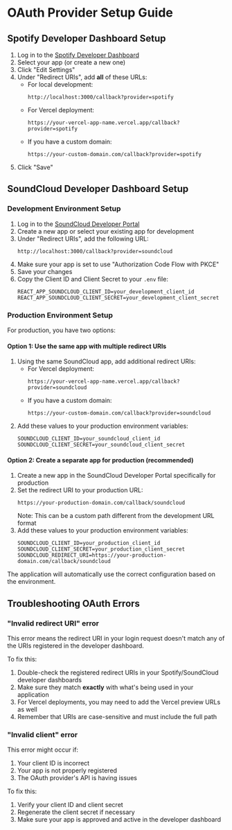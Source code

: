 # OAuth Provider Setup Guide

## Spotify Developer Dashboard Setup

1. Log in to the [Spotify Developer Dashboard](https://developer.spotify.com/dashboard/)
2. Select your app (or create a new one)
3. Click "Edit Settings"
4. Under "Redirect URIs", add **all** of these URLs:
   - For local development:
     ```
     http://localhost:3000/callback?provider=spotify
     ```
   - For Vercel deployment:
     ```
     https://your-vercel-app-name.vercel.app/callback?provider=spotify
     ```
   - If you have a custom domain:
     ```
     https://your-custom-domain.com/callback?provider=spotify
     ```
5. Click "Save"

## SoundCloud Developer Dashboard Setup

### Development Environment Setup

1. Log in to the [SoundCloud Developer Portal](https://developers.soundcloud.com/)
2. Create a new app or select your existing app for development
3. Under "Redirect URIs", add the following URL:
   ```
   http://localhost:3000/callback?provider=soundcloud
   ```
4. Make sure your app is set to use "Authorization Code Flow with PKCE"
5. Save your changes
6. Copy the Client ID and Client Secret to your `.env` file:
   ```
   REACT_APP_SOUNDCLOUD_CLIENT_ID=your_development_client_id
   REACT_APP_SOUNDCLOUD_CLIENT_SECRET=your_development_client_secret
   ```

### Production Environment Setup

For production, you have two options:

#### Option 1: Use the same app with multiple redirect URIs

1. Using the same SoundCloud app, add additional redirect URIs:
   - For Vercel deployment:
     ```
     https://your-vercel-app-name.vercel.app/callback?provider=soundcloud
     ```
   - If you have a custom domain:
     ```
     https://your-custom-domain.com/callback?provider=soundcloud
     ```
2. Add these values to your production environment variables:
   ```
   SOUNDCLOUD_CLIENT_ID=your_soundcloud_client_id
   SOUNDCLOUD_CLIENT_SECRET=your_soundcloud_client_secret
   ```

#### Option 2: Create a separate app for production (recommended)

1. Create a new app in the SoundCloud Developer Portal specifically for production
2. Set the redirect URI to your production URL:
   ```
   https://your-production-domain.com/callback/soundcloud
   ```
   Note: This can be a custom path different from the development URL format
3. Add these values to your production environment variables:
   ```
   SOUNDCLOUD_CLIENT_ID=your_production_client_id
   SOUNDCLOUD_CLIENT_SECRET=your_production_client_secret
   SOUNDCLOUD_REDIRECT_URI=https://your-production-domain.com/callback/soundcloud
   ```

The application will automatically use the correct configuration based on the environment.

## Troubleshooting OAuth Errors

### "Invalid redirect URI" error

This error means the redirect URI in your login request doesn't match any of the URIs registered in the developer dashboard.

To fix this:
1. Double-check the registered redirect URIs in your Spotify/SoundCloud developer dashboards
2. Make sure they match **exactly** with what's being used in your application
3. For Vercel deployments, you may need to add the Vercel preview URLs as well
4. Remember that URIs are case-sensitive and must include the full path

### "Invalid client" error

This error might occur if:
1. Your client ID is incorrect
2. Your app is not properly registered
3. The OAuth provider's API is having issues

To fix this:
1. Verify your client ID and client secret
2. Regenerate the client secret if necessary
3. Make sure your app is approved and active in the developer dashboard
